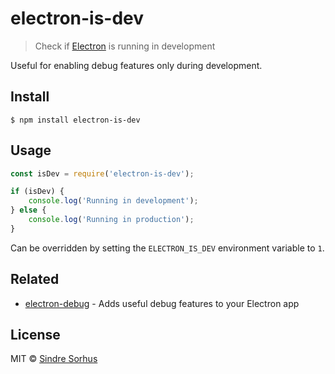 # electron-is-dev

> Check if [Electron](https://electronjs.org) is running in development

Useful for enabling debug features only during development.


## Install

```
$ npm install electron-is-dev
```


## Usage

```js
const isDev = require('electron-is-dev');

if (isDev) {
	console.log('Running in development');
} else {
	console.log('Running in production');
}
```

Can be overridden by setting the `ELECTRON_IS_DEV` environment variable to `1`.


## Related

- [electron-debug](https://github.com/sindresorhus/electron-debug) - Adds useful debug features to your Electron app


## License

MIT © [Sindre Sorhus](https://sindresorhus.com)

